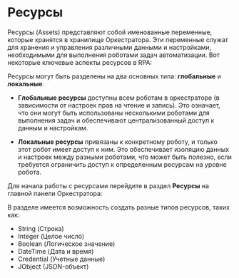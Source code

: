 # Ресурсы 

Ресурсы (Assets) представляют собой именованные переменные, которые хранятся в хранилище Оркестратора. Эти переменные служат для хранения и управления различными данными и настройками, необходимыми для выполнения роботами задач автоматизации.  Вот некоторые ключевые аспекты ресурсов в RPA:

Ресурсы могут быть разделены на два основных типа: **глобальные** и **локальные**.

- **Глобальные ресурсы** доступны всем роботам в оркестраторе (в зависимости от настроек прав на чтение и запись). Это означает, что они могут быть использованы несколькими роботами для выполнения задач и обеспечивают централизованный доступ к данным и настройкам.

- **Локальные ресурсы** привязаны к конкретному роботу, и только этот робот имеет доступ к ним. Это обеспечивает изоляцию данных и настроек между разными роботами, что может быть полезно, если требуется ограничить доступ к определенным ресурсам на уровне робота.

Для начала работы с ресурсами перейдите в раздел **Ресурсы** на главной панели Оркестратора:

В разделе имеется возможноcть создать разные типов ресурсов, таких как:
  - String (Строка)
  - Integer (Целое число)
  - Boolean (Логическое значение)
  - DateTime (Дата и время)
  - Credential (Учетные данные)
  - JObject (JSON-объект)
